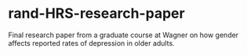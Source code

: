 # rand-HRS-research-paper
Final research paper from a graduate course at Wagner on how gender affects reported rates of depression in older adults.
